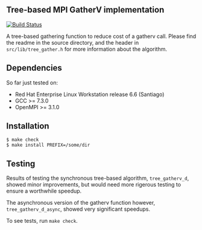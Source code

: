 Tree-based MPI GatherV implementation
---

[![Build Status](https://travis-ci.org/ashermancinelli/mpi_treegatherv.svg?branch=master)](https://travis-ci.org/ashermancinelli/mpi_treegatherv)

A tree-based gathering function to reduce cost of a gatherv call. Please find the readme in the source directory, and the header in `src/lib/tree_gather.h` for more information about the algorithm.

## Dependencies

So far just tested on:
- Red Hat Enterprise Linux Workstation release 6.6 (Santiago)
- GCC       >= 7.3.0
- OpenMPI   >= 3.1.0

## Installation

```console
$ make check
$ make install PREFIX=/some/dir
```

## Testing

Results of testing the synchronous tree-based algorithm,
`tree_gatherv_d`, showed minor
improvements, but would need more rigerous testing to ensure a 
worthwhile speedup.

The asynchronous version of the gatherv function however, `tree_gatherv_d_async`,
showed very significant speedups.

To see tests, run `make check`.

